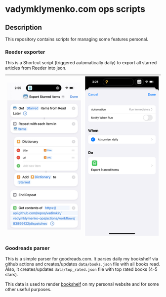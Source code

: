 # vadymklymenko.com ops scripts

## Description

This repository contains scripts for managing some features personal.

### Reeder exporter

This is a Shortcut script (triggered automatically daily) to export all starred articles from Reeder into json.

| <img src="./reeder-shortcuts.jpg" width="300px">  | <img src="./reeader-shortcuts-1.png" width="300px"> |
| ------------- | ------------- |

### Goodreads parser

This is a simple parser for goodreads.com.
It parses daily my bookshelf via github actions and creates/updates `data/books.json` file with all books read.
Also, it creates/updates `data/top_rated.json` file with top rated books (4-5 stars).

This data is used to render [bookshelf](https://vadymklymenko.com/bookshelf/) on my personal website and for some other useful purposes.
